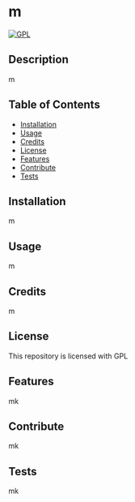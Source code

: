# m
[![GPL](https://img.shields.io/badge/license-GPL-red)](https://opensource.org/licenses/gpl-license)

## Description
m
## Table of Contents
- [Installation](#installation)
- [Usage](#usage)
- [Credits](#credits)
- [License](#license)
- [Features](#features)
- [Contribute](#contribute)
- [Tests](#tests)

## Installation
m

## Usage
m

## Credits
m

## License
This repository is licensed with GPL

## Features
mk

## Contribute
mk
## Tests
mk
